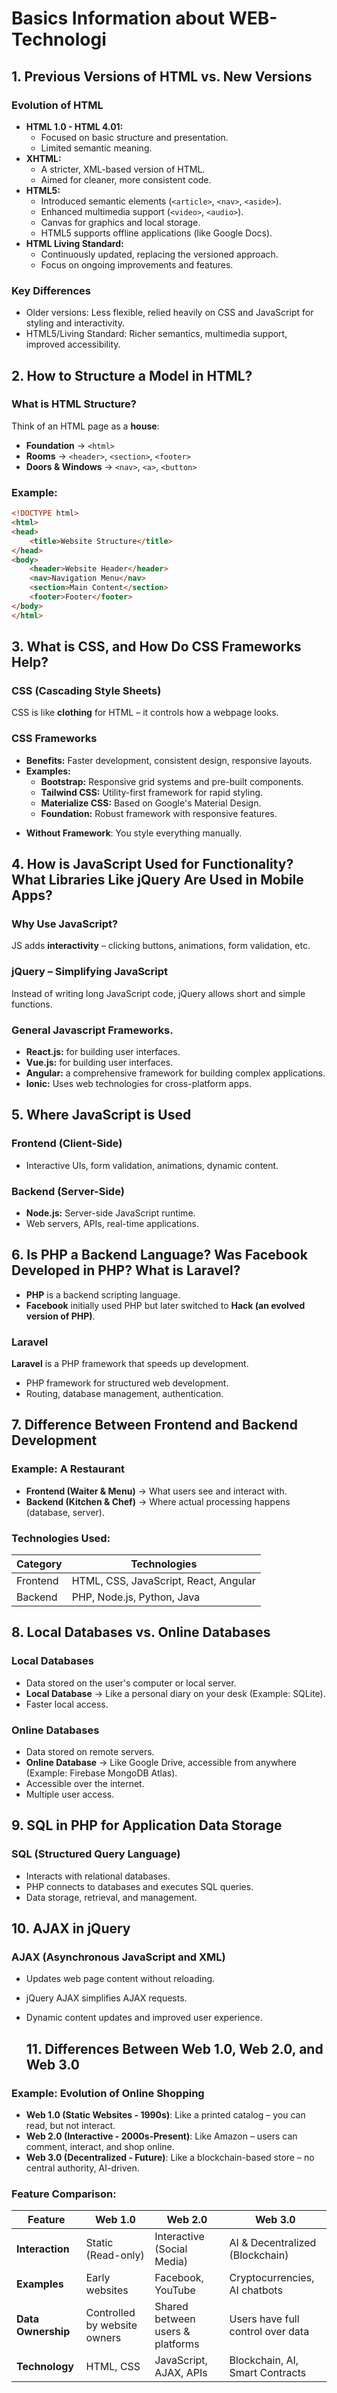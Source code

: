 # Basics Information about WEB-Technologi

## 1. Previous Versions of HTML vs. New Versions

### Evolution of HTML

* **HTML 1.0 - HTML 4.01:**
    * Focused on basic structure and presentation.
    * Limited semantic meaning.
* **XHTML:**
    * A stricter, XML-based version of HTML.
    * Aimed for cleaner, more consistent code.
* **HTML5:**
    * Introduced semantic elements (`<article>`, `<nav>`, `<aside>`).
    * Enhanced multimedia support (`<video>`, `<audio>`).
    * Canvas for graphics and local storage.
    * HTML5 supports offline applications (like Google Docs).
* **HTML Living Standard:**
    * Continuously updated, replacing the versioned approach.
    * Focus on ongoing improvements and features.

### Key Differences

* Older versions: Less flexible, relied heavily on CSS and JavaScript for styling and interactivity.
* HTML5/Living Standard: Richer semantics, multimedia support, improved accessibility.

## 2. How to Structure a Model in HTML?

### **What is HTML Structure?**
Think of an HTML page as a **house**:
- **Foundation** → `<html>`
- **Rooms** → `<header>`, `<section>`, `<footer>`
- **Doors & Windows** → `<nav>`, `<a>`, `<button>`

### **Example:**
```html
<!DOCTYPE html>
<html>
<head>
    <title>Website Structure</title>
</head>
<body>
    <header>Website Header</header>
    <nav>Navigation Menu</nav>
    <section>Main Content</section>
    <footer>Footer</footer>
</body>
</html>
```

## 3. What is CSS, and How Do CSS Frameworks Help?

### **CSS (Cascading Style Sheets)**
CSS is like **clothing** for HTML – it controls how a webpage looks.
### CSS Frameworks
* **Benefits:** Faster development, consistent design, responsive layouts.
* **Examples:**
    * **Bootstrap:** Responsive grid systems and pre-built components.
    * **Tailwind CSS:** Utility-first framework for rapid styling.
    * **Materialize CSS:** Based on Google's Material Design.
    * **Foundation:** Robust framework with responsive features.
- **Without Framework**: You style everything manually.


## 4. How is JavaScript Used for Functionality? What Libraries Like jQuery Are Used in Mobile Apps?

### **Why Use JavaScript?**
JS adds **interactivity** – clicking buttons, animations, form validation, etc.

### **jQuery – Simplifying JavaScript**
Instead of writing long JavaScript code, jQuery allows short and simple functions.
### General Javascript Frameworks.

* **React.js:** for building user interfaces.
* **Vue.js:** for building user interfaces.
* **Angular:** a comprehensive framework for building complex applications.
* **Ionic:** Uses web technologies for cross-platform apps.
  
## 5. Where JavaScript is Used

### Frontend (Client-Side)

* Interactive UIs, form validation, animations, dynamic content.

### Backend (Server-Side)

* **Node.js:** Server-side JavaScript runtime.
* Web servers, APIs, real-time applications.

## 6. Is PHP a Backend Language? Was Facebook Developed in PHP? What is Laravel?

- **PHP** is a backend scripting language.
- **Facebook** initially used PHP but later switched to **Hack (an evolved version of PHP)**.

### Laravel
**Laravel** is a PHP framework that speeds up development.
* PHP framework for structured web development.
* Routing, database management, authentication.

## 7. Difference Between Frontend and Backend Development

### **Example: A Restaurant**
- **Frontend (Waiter & Menu)** → What users see and interact with.
- **Backend (Kitchen & Chef)** → Where actual processing happens (database, server).

### **Technologies Used:**
| Category  | Technologies |
|-----------|-------------|
| Frontend  | HTML, CSS, JavaScript, React, Angular |
| Backend   | PHP, Node.js, Python, Java |

## 8. Local Databases vs. Online Databases

### Local Databases

* Data stored on the user's computer or local server.
* **Local Database** → Like a personal diary on your desk (Example: SQLite).
* Faster local access.

### Online Databases

* Data stored on remote servers.
* **Online Database** → Like Google Drive, accessible from anywhere (Example: Firebase MongoDB Atlas).
* Accessible over the internet.
* Multiple user access.

## 9. SQL in PHP for Application Data Storage

### SQL (Structured Query Language)

* Interacts with relational databases.
* PHP connects to databases and executes SQL queries.
* Data storage, retrieval, and management.

## 10. AJAX in jQuery

### AJAX (Asynchronous JavaScript and XML)

* Updates web page content without reloading.
* jQuery AJAX simplifies AJAX requests.
* Dynamic content updates and improved user experience.

  ## 11. Differences Between Web 1.0, Web 2.0, and Web 3.0

### **Example: Evolution of Online Shopping**
- **Web 1.0 (Static Websites - 1990s)**: Like a printed catalog – you can read, but not interact.
- **Web 2.0 (Interactive - 2000s-Present)**: Like Amazon – users can comment, interact, and shop online.
- **Web 3.0 (Decentralized - Future)**: Like a blockchain-based store – no central authority, AI-driven.

### **Feature Comparison:**
| Feature            | Web 1.0                      | Web 2.0                          | Web 3.0                          |
|--------------------|------------------------------|----------------------------------|----------------------------------|
| **Interaction**    | Static (Read-only)           | Interactive (Social Media)       | AI & Decentralized (Blockchain)  |
| **Examples**       | Early websites               | Facebook, YouTube                | Cryptocurrencies, AI chatbots    |
| **Data Ownership** | Controlled by website owners | Shared between users & platforms | Users have full control over data|
| **Technology**     | HTML, CSS                    | JavaScript, AJAX, APIs           | Blockchain, AI, Smart Contracts  |      
